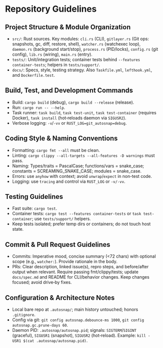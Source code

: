 # Repository Guidelines

## Project Structure & Module Organization
- `src/`: Rust sources. Key modules: `cli.rs` (CLI), `gitlayer.rs` (Git ops: snapshots, gc, diff, restore, shell), `watcher.rs` (watchexec loop), `daemon.rs` (background start/stop), `process.rs` (PID/locks), `config.rs` (git config), `lib.rs` (wiring), `main.rs` (entry).
- `tests/`: Unit/integration tests; container tests behind `--features container-tests`; helpers in `tests/support/`.
- `docs/`: Specs, style, testing strategy. Also `Taskfile.yml`, `lefthook.yml`, and `Dockerfile.test`.

## Build, Test, and Development Commands
- Build: `cargo build` (debug), `cargo build --release` (release).
- Run: `cargo run -- --help`.
- Task runner: `task build`, `task test-unit`, `task test-container` (requires Docker), `task install` (hot‑reloads daemon via `SIGUSR2`).
- Verbose logging: `-v`/`-vv` or `RUST_LOG=git_autosnap=debug`.

## Coding Style & Naming Conventions
- Formatting: `cargo fmt --all` must be clean.
- Linting: `cargo clippy --all-targets --all-features -D warnings` must pass.
- Naming: Types/traits = PascalCase; functions/vars = snake_case; constants = SCREAMING_SNAKE_CASE; modules = snake_case.
- Errors: use `anyhow` with context; avoid `unwrap`/`expect` in non-test code.
- Logging: use `tracing` and control via `RUST_LOG` or `-v/-vv`.

## Testing Guidelines
- Fast suite: `cargo test`.
- Container tests: `cargo test --features container-tests` or `task test-container`; use `tests/support/` helpers.
- Keep tests isolated; prefer temp dirs or containers; do not touch host state.

## Commit & Pull Request Guidelines
- Commits: Imperative mood, concise summary (<72 chars) with optional scope (e.g., `watcher:`). Provide rationale in the body.
- PRs: Clear description, linked issue(s), repro steps, and before/after output when relevant. Require passing fmt/clippy/tests; update `docs/spec.md` and README for CLI/behavior changes. Keep changes focused; avoid drive‑by fixes.

## Configuration & Architecture Notes
- Local bare repo at `.autosnap/`; main history untouched; honors `.gitignore`.
- Config via git: `git config autosnap.debounce-ms 1000`, `git config autosnap.gc.prune-days 60`.
- Daemon PID: `.autosnap/autosnap.pid`; signals: `SIGTERM`/`SIGINT` (graceful), `SIGUSR1` (snapshot), `SIGUSR2` (hot‑reload). Example: `kill -USR1 $(cat .autosnap/autosnap.pid)`.

